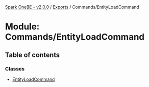 [Spark OneBE - v2.0.0](../README.md) / [Exports](../modules.md) / Commands/EntityLoadCommand

# Module: Commands/EntityLoadCommand

## Table of contents

### Classes

- [EntityLoadCommand](../classes/Commands_EntityLoadCommand.EntityLoadCommand.md)
